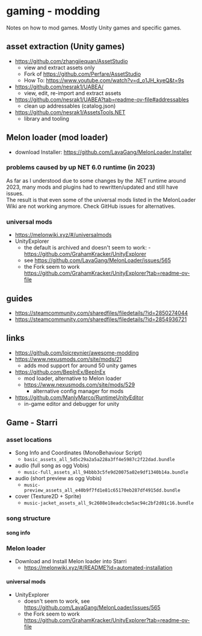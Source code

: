 # gaming - modding

Notes on how to mod games. Mostly Unity games and specific games.

## asset extraction (Unity games)

- https://github.com/zhangjiequan/AssetStudio
    - view and extract assets only
    - Fork of https://github.com/Perfare/AssetStudio
    - How To: https://www.youtube.com/watch?v=d_o1JH_kyeQ&t=9s
- https://github.com/nesrak1/UABEA/
    - view, edit, re-import and extract assets
- https://github.com/nesrak1/UABEA?tab=readme-ov-file#addressables
    - clean up addressables (catalog.json)
- https://github.com/nesrak1/AssetsTools.NET
    - library and tooling

## Melon loader (mod loader)

- download Installer: https://github.com/LavaGang/MelonLoader.Installer

### problems caused by up NET 6.0 runtime (in 2023)

As far as I understood due to some changes by the .NET runtime around 2023, many mods and plugins had to rewritten/updated and still have issues.  
The result is that even some of the universal mods listed in the MelonLoader Wiki are not working anymore. Check GitHub issues for alternatives.

### universal mods

- https://melonwiki.xyz/#/universalmods
- UnityExplorer
    - the default is archived and doesn't seem to work: - https://github.com/GrahamKracker/UnityExplorer
    - see https://github.com/LavaGang/MelonLoader/issues/565
    - the Fork seem to work https://github.com/GrahamKracker/UnityExplorer?tab=readme-ov-file

## guides

- https://steamcommunity.com/sharedfiles/filedetails/?id=2850274044
- https://steamcommunity.com/sharedfiles/filedetails/?id=2854936721

## links

- https://github.com/loicreynier/awesome-modding
- https://www.nexusmods.com/site/mods/21
    - adds mod support for around 50 unity games
- https://github.com/BepInEx/BepInEx
    - mod loader, alternative to Melon loader
    - https://www.nexusmods.com/site/mods/529
        - alternative config manager for mods
- https://github.com/ManlyMarco/RuntimeUnityEditor
    - in-game editor and debugger for unity

## Game - Starri

### asset locations

- Song Info and Coordinates (MonoBehaviour Script)
    - `basic_assets_all_5d5c29a2a5a228a3ff4e5987c2f22dad.bundle`
- audio (full song as ogg Vobis)
    - `music-full_assets_all_94bbb3c5fe9d20075a02e9df1340b14a.bundle`
- audio (short preview as ogg Vobis)
    - `music-preview_assets_all_e40b9f7fd1e81c65170eb287df4915dd.bundle`
- cover (Texture2D + Sprite)
    - `music-jacket_assets_all_9c2608e18eadccbe5ac94c2bf2d01c16.bundle`

### song structure

#### song info

### Melon loader

- Download and Install Melon loader into Starri
    - https://melonwiki.xyz/#/README?id=automated-installation

#### universal mods

- UnityExplorer
    - doesn't seem to work, see https://github.com/LavaGang/MelonLoader/issues/565
    - the Fork seem to work https://github.com/GrahamKracker/UnityExplorer?tab=readme-ov-file
